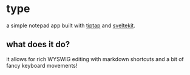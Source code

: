 # type

a simple notepad app built with [tiptap](https://tiptap.dev/) and [sveltekit](https://kit.svelte.dev/).

## what does it do?

it allows for rich WYSWIG editing with markdown shortcuts and a bit of fancy keyboard movements!
